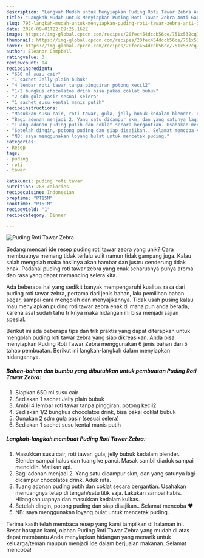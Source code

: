 ```yaml
---
description: "Langkah Mudah untuk Menyiapkan Puding Roti Tawar Zebra Anti Gagal"
title: "Langkah Mudah untuk Menyiapkan Puding Roti Tawar Zebra Anti Gagal"
slug: 793-langkah-mudah-untuk-menyiapkan-puding-roti-tawar-zebra-anti-gagal
date: 2020-09-01T22:09:25.162Z
image: https://img-global.cpcdn.com/recipes/20fec454dccb56ce/751x532cq70/puding-roti-tawar-zebra-foto-resep-utama.jpg
thumbnail: https://img-global.cpcdn.com/recipes/20fec454dccb56ce/751x532cq70/puding-roti-tawar-zebra-foto-resep-utama.jpg
cover: https://img-global.cpcdn.com/recipes/20fec454dccb56ce/751x532cq70/puding-roti-tawar-zebra-foto-resep-utama.jpg
author: Eleanor Campbell
ratingvalue: 3
reviewcount: 14
recipeingredient:
- "650 ml susu cair"
- "1 sachet Jelly plain bubuk"
- "4 lembar roti tawar tanpa pinggiran potong kecil2"
- "1/2 bungkus chocolatos drink bisa pakai coklat bubuk"
- "2 sdm gula pasir sesuai selera"
- "1 sachet susu kental manis putih"
recipeinstructions:
- "Masukkan susu cair, roti tawar, gula, jelly bubuk kedalam blender. Blender sampai halus dan tuang ke panci. Masak sambil diaduk sampai mendidih. Matikan api."
- "Bagi adonan menjadi 2. Yang satu dicampur skm, dan yang satunya lagi dicampur chocolatos drink. Aduk rata."
- "Tuang adonan puding putih dan coklat secara bergantian. Usahakan menuangnya tetap di tengah/satu titik saja. Lakukan sampai habis. Hilangkan uapnya dan masukkan kedalam kulkas."
- "Setelah dingin, potong puding dan siap disajikan.. Selamat mencoba ❤"
- "NB: saya menggunakan loyang bulat untuk mencetak puding."
categories:
- Resep
tags:
- puding
- roti
- tawar

katakunci: puding roti tawar 
nutrition: 288 calories
recipecuisine: Indonesian
preptime: "PT15M"
cooktime: "PT51M"
recipeyield: "1"
recipecategory: Dinner

---
```



![Puding Roti Tawar Zebra](https://img-global.cpcdn.com/recipes/20fec454dccb56ce/751x532cq70/puding-roti-tawar-zebra-foto-resep-utama.jpg)

Sedang mencari ide resep puding roti tawar zebra yang unik? Cara membuatnya memang tidak terlalu sulit namun tidak gampang juga. Kalau salah mengolah maka hasilnya akan hambar dan justru cenderung tidak enak. Padahal puding roti tawar zebra yang enak seharusnya punya aroma dan rasa yang dapat memancing selera kita.

Ada beberapa hal yang sedikit banyak mempengaruhi kualitas rasa dari puding roti tawar zebra, pertama dari jenis bahan, lalu pemilihan bahan segar, sampai cara mengolah dan menyajikannya. Tidak usah pusing kalau mau menyiapkan puding roti tawar zebra enak di mana pun anda berada, karena asal sudah tahu triknya maka hidangan ini bisa menjadi sajian spesial.




Berikut ini ada beberapa tips dan trik praktis yang dapat diterapkan untuk mengolah puding roti tawar zebra yang siap dikreasikan. Anda bisa menyiapkan Puding Roti Tawar Zebra menggunakan 6 jenis bahan dan 5 tahap pembuatan. Berikut ini langkah-langkah dalam menyiapkan hidangannya.

<!--inarticleads1-->

##### Bahan-bahan dan bumbu yang dibutuhkan untuk pembuatan Puding Roti Tawar Zebra:

1. Siapkan 650 ml susu cair
1. Sediakan 1 sachet Jelly plain bubuk
1. Ambil 4 lembar roti tawar tanpa pinggiran, potong kecil2
1. Sediakan 1/2 bungkus chocolatos drink, bisa pakai coklat bubuk
1. Gunakan 2 sdm gula pasir (sesuai selera)
1. Sediakan 1 sachet susu kental manis putih




<!--inarticleads2-->

##### Langkah-langkah membuat Puding Roti Tawar Zebra:

1. Masukkan susu cair, roti tawar, gula, jelly bubuk kedalam blender. Blender sampai halus dan tuang ke panci. Masak sambil diaduk sampai mendidih. Matikan api.
1. Bagi adonan menjadi 2. Yang satu dicampur skm, dan yang satunya lagi dicampur chocolatos drink. Aduk rata.
1. Tuang adonan puding putih dan coklat secara bergantian. Usahakan menuangnya tetap di tengah/satu titik saja. Lakukan sampai habis. Hilangkan uapnya dan masukkan kedalam kulkas.
1. Setelah dingin, potong puding dan siap disajikan.. Selamat mencoba ❤
1. NB: saya menggunakan loyang bulat untuk mencetak puding.




Terima kasih telah membaca resep yang kami tampilkan di halaman ini. Besar harapan kami, olahan Puding Roti Tawar Zebra yang mudah di atas dapat membantu Anda menyiapkan hidangan yang menarik untuk keluarga/teman maupun menjadi ide dalam berjualan makanan. Selamat mencoba!
